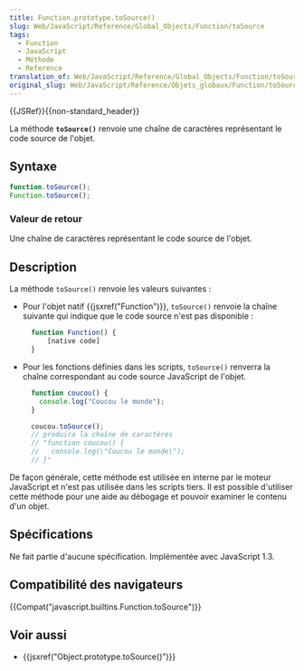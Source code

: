 ```yaml
---
title: Function.prototype.toSource()
slug: Web/JavaScript/Reference/Global_Objects/Function/toSource
tags:
  - Function
  - JavaScript
  - Méthode
  - Reference
translation_of: Web/JavaScript/Reference/Global_Objects/Function/toSource
original_slug: Web/JavaScript/Reference/Objets_globaux/Function/toSource
---
```

{{JSRef}}{{non-standard_header}}

La méthode **`toSource()`** renvoie une chaîne de caractères représentant le code source de l'objet.

## Syntaxe

```js
function.toSource();
Function.toSource();
```

### Valeur de retour

Une chaîne de caractères représentant le code source de l'objet.

## Description

La méthode `toSource()` renvoie les valeurs suivantes :

- Pour l'objet natif {{jsxref("Function")}}, `toSource()` renvoie la chaîne suivante qui indique que le code source n'est pas disponible :

  ```js
    function Function() {
        [native code]
    }
    ```

- Pour les fonctions définies dans les scripts, `toSource()` renverra la chaîne correspondant au code source JavaScript de l'objet.

  ```js
    function coucou() {
      console.log("Coucou le monde");
    }

    coucou.toSource();
    // produira la chaîne de caractères
    // "function coucou() {
    //   console.log(\"Coucou le monde\");
    // }"
    ```

De façon générale, cette méthode est utilisée en interne par le moteur JavaScript et n'est pas utilisée dans les scripts tiers. Il est possible d'utiliser cette méthode pour une aide au débogage et pouvoir examiner le contenu d'un objet.

## Spécifications

Ne fait partie d'aucune spécification. Implémentée avec JavaScript 1.3.

## Compatibilité des navigateurs

{{Compat("javascript.builtins.Function.toSource")}}

## Voir aussi

- {{jsxref("Object.prototype.toSource()")}}
